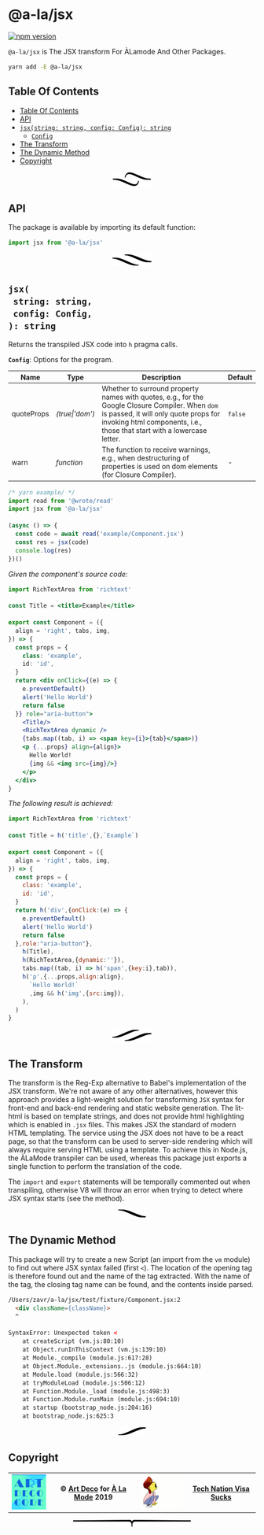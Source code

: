 # @a-la/jsx

[![npm version](https://badge.fury.io/js/%40a-la%2Fjsx.svg)](https://npmjs.org/package/@a-la/jsx)

`@a-la/jsx` is The JSX transform For ÀLamode And Other Packages.

```sh
yarn add -E @a-la/jsx
```

## Table Of Contents

- [Table Of Contents](#table-of-contents)
- [API](#api)
- [`jsx(string: string, config: Config): string`](#jsxstring-stringconfig-config-string)
  * [`Config`](#type-config)
- [The Transform](#the-transform)
- [The Dynamic Method](#the-dynamic-method)
- [Copyright](#copyright)

<p align="center"><a href="#table-of-contents"><img src=".documentary/section-breaks/0.svg?sanitize=true"></a></p>

## API

The package is available by importing its default function:

```js
import jsx from '@a-la/jsx'
```

<p align="center"><a href="#table-of-contents"><img src=".documentary/section-breaks/1.svg?sanitize=true"></a></p>

## `jsx(`<br/>&nbsp;&nbsp;`string: string,`<br/>&nbsp;&nbsp;`config: Config,`<br/>`): string`

Returns the transpiled JSX code into `h` pragma calls.

__<a name="type-config">`Config`</a>__: Options for the program.

|    Name    |      Type       |                                                                                                     Description                                                                                                     | Default |
| ---------- | --------------- | ------------------------------------------------------------------------------------------------------------------------------------------------------------------------------------------------------------------- | ------- |
| quoteProps | _(true\|'dom')_ | Whether to surround property names with quotes, e.g., for the Google Closure Compiler. When `dom` is passed, it will only quote props for invoking html components, i.e., those that start with a lowercase letter. | `false` |
| warn       | _function_      | The function to receive warnings, e.g., when destructuring of properties is used on dom elements (for Closure Compiler).                                                                                            | -       |

```js
/* yarn example/ */
import read from '@wrote/read'
import jsx from '@a-la/jsx'

(async () => {
  const code = await read('example/Component.jsx')
  const res = jsx(code)
  console.log(res)
})()
```

*Given the component's source code:*
```jsx
import RichTextArea from 'richtext'

const Title = <title>Example</title>

export const Component = ({
  align = 'right', tabs, img,
}) => {
  const props = {
    class: 'example',
    id: 'id',
  }
  return <div onClick={(e) => {
    e.preventDefault()
    alert('Hello World')
    return false
  }} role="aria-button">
    <Title/>
    <RichTextArea dynamic />
    {tabs.map((tab, i) => <span key={i}>{tab}</span>)}
    <p {...props} align={align}>
      Hello World!
      {img && <img src={img}/>}
    </p>
  </div>
}
```

*The following result is achieved:*
```js
import RichTextArea from 'richtext'

const Title = h('title',{},`Example`)

export const Component = ({
  align = 'right', tabs, img,
}) => {
  const props = {
    class: 'example',
    id: 'id',
  }
  return h('div',{onClick:(e) => {
    e.preventDefault()
    alert('Hello World')
    return false
  },role:"aria-button"},
    h(Title),
    h(RichTextArea,{dynamic:''}),
    tabs.map((tab, i) => h('span',{key:i},tab)),
    h('p',{...props,align:align},
      `Hello World!`
      ,img && h('img',{src:img}),
    ),
  )
}
```

<p align="center"><a href="#table-of-contents"><img src=".documentary/section-breaks/2.svg?sanitize=true"></a></p>

## The Transform

The transform is the Reg-Exp alternative to Babel's implementation of the JSX transform. We're not aware of any other alternatives, however this approach provides a light-weight solution for transforming `JSX` syntax for front-end and back-end rendering and static website generation. The lit-html is based on template strings, and does not provide html highlighting which is enabled in `.jsx` files. This makes JSX the standard of modern HTML templating. The service using the JSX does not have to be a react page, so that the transform can be used to server-side rendering which will always require serving HTML using a template. To achieve this in Node.js, the ÀLaMode transpiler can be used, whereas this package just exports a single function to perform the translation of the code.

The `import` and `export` statements will be temporally commented out when transpiling, otherwise V8 will throw an error when trying to detect where JSX syntax starts (see the method).

<p align="center"><a href="#table-of-contents"><img src=".documentary/section-breaks/3.svg?sanitize=true"></a></p>


## The Dynamic Method

This package will try to create a new Script (an import from the `vm` module) to find out where JSX syntax failed (first `<`). The location of the opening tag is therefore found out and the name of the tag extracted. With the name of the tag, the closing tag name can be found, and the contents inside parsed.

```html
/Users/zavr/a-la/jsx/test/fixture/Component.jsx:2
  <div className={className}>
  ^

SyntaxError: Unexpected token <
    at createScript (vm.js:80:10)
    at Object.runInThisContext (vm.js:139:10)
    at Module._compile (module.js:617:28)
    at Object.Module._extensions..js (module.js:664:10)
    at Module.load (module.js:566:32)
    at tryModuleLoad (module.js:506:12)
    at Function.Module._load (module.js:498:3)
    at Function.Module.runMain (module.js:694:10)
    at startup (bootstrap_node.js:204:16)
    at bootstrap_node.js:625:3
```

<p align="center"><a href="#table-of-contents"><img src=".documentary/section-breaks/4.svg?sanitize=true"></a></p>

## Copyright

<table>
<tr>
  <th>
    <a href="https://artd.eco">
      <img src="https://github.com/wrote/wrote/raw/master/images/artdeco.png" alt="Art Deco">
    </a>
  </th>
  <th>&copy; <a href="https://artd.eco">Art Deco</a> for <a href="https://alamode.cc">À La Mode</a> 2019</th>
    <th>
    <a href="https://www.technation.sucks" title="Tech Nation Visa">
      <img src="https://github.com/wrote/wrote/raw/master/images/technation.gif" alt="Tech Nation Visa">
    </a>
  </th>
  <th>
    <a href="https://www.technation.sucks">Tech Nation Visa Sucks</a>
  </th>
</tr>
</table>

<p align="center"><a href="#table-of-contents"><img src=".documentary/section-breaks/-1.svg?sanitize=true"></a></p>